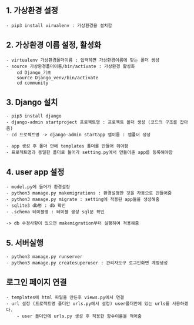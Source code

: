 ## 1. 가상환경 설정
    - pip3 install virualenv : 가상환경을 설치함

## 2. 가상환경 이름 설정, 활성화
    - virtualenv 가상환경폴더이름 : 입력하면 가상환경이름에 맞는 폴더 생성
    - source 가상환경폴더이름/bin/activate : 가상환경 활성화
        cd Django_기초
        source Django_venv/bin/activate
        cd community

## 3. Django 설치
    - pip3 install django 
    - django-admin startproject 프로젝트명 : 프로젝트 폴더 생성 (코드의 구조를 잡아줌)
    - cd 프로젝트명 -> django-admin startapp 앱이름 : 앱폴더 생성
    
    - app 생성 후 폴더 안에 templates 폴더를 만들어 줘야함
    - 프로젝트명과 동일한 폴더로 들어가 setting.py에서 만들어준 app를 등록해야함

## 4. user app 설정
    - model.py에 들어가 환경설정
    - python3 manage.py makemigrations : 환경설정한 것을 자동으로 만들어줌
    - python3 manage.py migrate : setting에 적용된 app들을 생성해줌
    - sqlite3 db명 : db 확인
    - .schema 테이블명 : 테이블 생성 sql문 확인

    -> db 수정사항이 있으면 makemigration부터 실행하여 적용해줌


## 5. 서버실행
    - python3 manage.py runserver 
    - python3 manage.py createsuperuser : 관리자도구 로그인화면 계정생성

## 로그인 페이지 연결
    - templates에 html 파일을 만든후 views.py에서 연결
    - url 설정 (프로젝트명 폴더안 urls.py에서 설정) user폴더안에 있는 urls를 사용하겠다.
        - user 폴더안에 urls.py 생성 후 적용한 함수이름을 적어줌